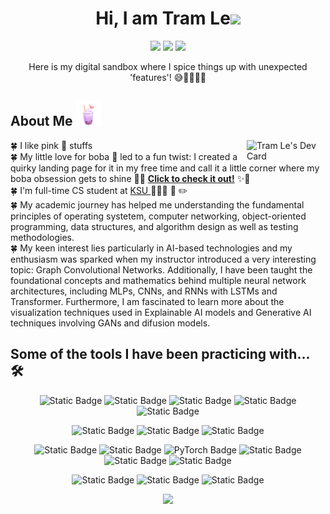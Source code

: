 
<!-- Header -->
<div align="center" width="10%">
  
# Hi, I am Tram Le<img src="https://media.giphy.com/media/hvRJCLFzcasrR4ia7z/giphy.gif" width="5%"> 
<a href="mailto:justramle215@gmail.com"><img src="https://img.shields.io/badge/justramle215-email?logo=gmail&label=Email"></a>
<a href="https://www.instagram.com/justramle/"><img src="https://img.shields.io/badge/justramle-DB44B8?logo=instagram&label=insta"></a>
<a href="https://www.linkedin.com/in/justramle/"><img src="https://img.shields.io/badge/Tram%20Le-0A66C2?logo=linkedin&label=LinkedIn"></a>

Here is my digital sandbox where I spice things up with unexpected 'features'! 😅👩🏻‍💻💥

</div>

<!-- About -->
## About Me <img src="https://raw.githubusercontent.com/justramle/justramle/master/images/pro.png" alt="boba" width="8%">

<div> 
<img align="right" src="https://api.daily.dev/devcards/c2775addb6e44370809dfd34a6568f30.png?r=45r" width="25%" alt="Tram Le's Dev Card"/>

<div align="left"> 
  
  🍀 I like pink 🌸 stuffs <br>
  🍀 My little love for boba 🧋 led to a fun twist: I created a quirky landing page for it in my free time and call it a little corner where my boba obsession gets to shine 🤫🤭 <strong><a href="https://justramle.github.io/boba/">Click to check it out!</a></strong> ✨🌟 <br>
  🍀 I'm full-time CS student at <a href="https://www.kent.edu/cs"> KSU </a> 👩🏻‍💻 📝 ✏️ <br>
  🍀 My academic journey has helped me understanding the fundamental principles of operating systetem, computer networking, object-oriented programming, data structures, and algorithm design as well as testing methodologies. <br>
  🍀 My keen interest lies particularly in AI-based technologies and my enthusiasm was sparked when my instructor introduced a very interesting topic: Graph Convolutional Networks. Additionally, I have been taught the foundational concepts and mathematics behind multiple neural network architectures, including MLPs, CNNs, and RNNs with LSTMs and Transformer. Furthermore, I am fascinated to learn more about the visualization techniques used in Explainable AI models and Generative AI techniques involving GANs and difusion models.
  
</div>
</div>

## Some of the tools I have been practicing with... 🛠️
<div align="center">

![Static Badge](https://img.shields.io/badge/HTML-F26624?style=for-the-badge&logo=html5&logoColor=white)
![Static Badge](https://img.shields.io/badge/CSS-2465F1?style=for-the-badge&logo=css3&logoColor=white)
![Static Badge](https://img.shields.io/badge/JavaScript-000000?style=for-the-badge&logo=javascript&logoColor=F7DF1E)
![Static Badge](https://img.shields.io/badge/Bootstrap-7952B3?style=for-the-badge&logo=bootstrap&logoColor=white)
![Static Badge](https://img.shields.io/badge/Canva-yellow?style=for-the-badge&logo=canva&logoColor=white)


![Static Badge](https://img.shields.io/badge/C%2B%2B-A8B9CC?style=for-the-badge&logo=cplusplus&logoColor=white)
![Static Badge](https://img.shields.io/badge/Flask-29BEB0?style=for-the-badge&logo=flask&logoColor=white)
![Static Badge](https://img.shields.io/badge/MySQL-4169E1?style=for-the-badge&logo=mysql&logoColor=white)

![Static Badge](https://img.shields.io/badge/Jupyter-F37626?style=for-the-badge&logo=jupyter&logoColor=white)
![Static Badge](https://img.shields.io/badge/Python-3670A0?style=for-the-badge&logo=python&logoColor=white)
![PyTorch Badge](https://img.shields.io/badge/PyTorch-EE4C2C?logo=pytorch&logoColor=fff&style=for-the-badge)
![Static Badge](https://img.shields.io/badge/Numpy-013243?style=for-the-badge&logo=numpy&logoColor=white)
![Static Badge](https://img.shields.io/badge/Pandas-D70F64?style=for-the-badge&logo=pandas&logoColor=white)
![Static Badge](https://img.shields.io/badge/Anaconda-44A833?style=for-the-badge&logo=anaconda&logoColor=white)

![Static Badge](https://img.shields.io/badge/Github-181717?style=for-the-badge&logo=github&logoColor=white)
![Static Badge](https://img.shields.io/badge/Git-D3FB52?style=for-the-badge&logo=git&logoColor=white)
![Static Badge](https://img.shields.io/badge/Visual%20Studio%20Code-007ACC?style=for-the-badge&logo=visualstudiocode&logoColor=white)

<img width="50%" src="https://github-readme-stats.vercel.app/api/top-langs/?username=justramle&theme=nightowl&hide_border=true&include_all_commits=true&count_private=true&layout=compact&hide_progress=true">
</div>

<!--
## Welcome to my Fun WordCloud :cloud:
<div align="center">  
 <p> 🧠 Exploring things I have learned  </p>  
 <img src="https://raw.githubusercontent.com/justramle/justramle/master/images/heartword.png" alt="WordCloud" width="50%">
  <!--![Static Badge](https://img.shields.io/badge/Tensorflow-ECD53F?style=for-the-badge&logo=tensorflow&logoColor=white)-->

</div> 


